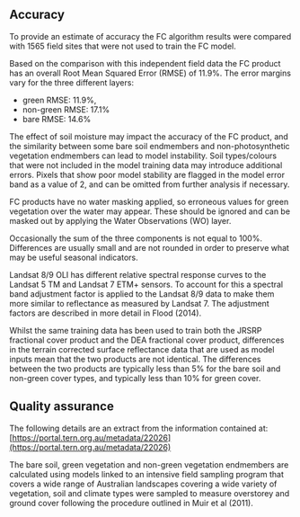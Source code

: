 ## Accuracy

To provide an estimate of accuracy the FC algorithm results were compared with 1565 field sites that were not used to train the FC model.

Based on the comparison with this independent field data the FC product has an overall Root Mean Squared Error (RMSE) of 11.9%. The error margins vary for the three different layers:

* green RMSE: 11.9%,
* non-green RMSE: 17.1%
* bare RMSE: 14.6%

The effect of soil moisture may impact the accuracy of the FC product, and the similarity between some bare soil endmembers and non-photosynthetic vegetation endmembers can lead to model instability.  Soil types/colours that were not included in the model training data may introduce additional errors. Pixels that show poor model stability are flagged in the model error band as a value of 2, and can be omitted from further analysis if necessary.

FC products have no water masking applied, so erroneous values for green vegetation over the water may appear. These should be ignored and can be masked out by applying the Water Observations (WO) layer.

Occasionally the sum of the three components is not equal to 100%. Differences are usually small and are not rounded in order to preserve what may be useful seasonal indicators.

Landsat 8/9 OLI has different relative spectral response curves to the Landsat 5 TM and Landsat 7 ETM+ sensors. To account for this a spectral band adjustment factor is applied to the Landsat 8/9 data to make them more similar to reflectance as measured by Landsat 7. The adjustment factors are described in more detail in Flood (2014).

Whilst the same training data has been used to train both the JRSRP fractional cover product and the DEA fractional cover product, differences in the terrain corrected surface reflectance data that are used as model inputs mean that the two products are not identical.  The differences between the two products are typically less than 5% for the bare soil and non-green cover types, and typically less than 10% for green cover.

## Quality assurance

The following details are an extract from the information contained at: [https://portal.tern.org.au/metadata/22026](https://portal.tern.org.au/metadata/22026)

The bare soil, green vegetation and non-green vegetation endmembers are calculated using models linked to an intensive field sampling program that covers a wide range of Australian landscapes covering a wide variety of vegetation, soil and climate types were sampled to measure overstorey and ground cover following the procedure outlined in Muir et al (2011).

